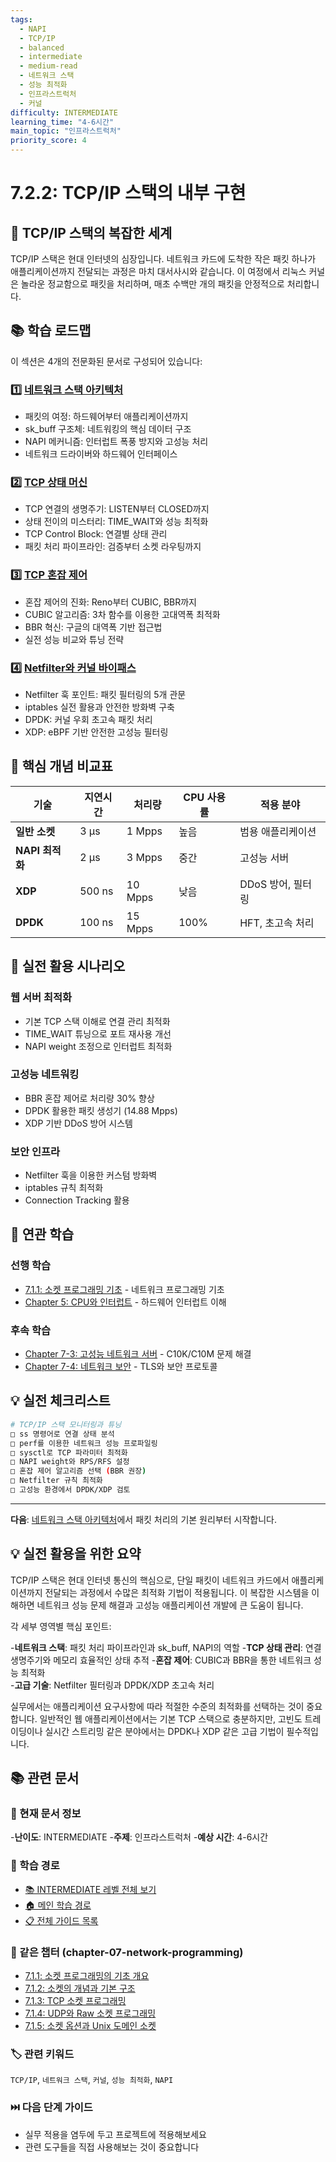 ```yaml
---
tags:
  - NAPI
  - TCP/IP
  - balanced
  - intermediate
  - medium-read
  - 네트워크 스택
  - 성능 최적화
  - 인프라스트럭처
  - 커널
difficulty: INTERMEDIATE
learning_time: "4-6시간"
main_topic: "인프라스트럭처"
priority_score: 4
---
```


# 7.2.2: TCP/IP 스택의 내부 구현

## 🎯 TCP/IP 스택의 복잡한 세계

TCP/IP 스택은 현대 인터넷의 심장입니다. 네트워크 카드에 도착한 작은 패킷 하나가 애플리케이션까지 전달되는 과정은 마치 대서사시와 같습니다. 이 여정에서 리눅스 커널은 놀라운 정교함으로 패킷을 처리하며, 매초 수백만 개의 패킷을 안정적으로 처리합니다.

## 📚 학습 로드맵

이 섹션은 4개의 전문화된 문서로 구성되어 있습니다:

### 1️⃣ [네트워크 스택 아키텍처](./07-03-network-stack-architecture.md)

- 패킷의 여정: 하드웨어부터 애플리케이션까지
- sk_buff 구조체: 네트워킹의 핵심 데이터 구조
- NAPI 메커니즘: 인터럽트 폭풍 방지와 고성능 처리
- 네트워크 드라이버와 하드웨어 인터페이스

### 2️⃣ [TCP 상태 머신](./07-14-tcp-state-machine.md)

- TCP 연결의 생명주기: LISTEN부터 CLOSED까지
- 상태 전이의 미스터리: TIME_WAIT와 성능 최적화
- TCP Control Block: 연결별 상태 관리
- 패킷 처리 파이프라인: 검증부터 소켓 라우팅까지

### 3️⃣ [TCP 혼잡 제어](./07-15-tcp-congestion-control.md)

- 혼잡 제어의 진화: Reno부터 CUBIC, BBR까지
- CUBIC 알고리즘: 3차 함수를 이용한 고대역폭 최적화
- BBR 혁신: 구글의 대역폭 기반 접근법
- 실전 성능 비교와 튜닝 전략

### 4️⃣ [Netfilter와 커널 바이패스](./07-16-netfilter-kernel-bypass.md)

- Netfilter 훅 포인트: 패킷 필터링의 5개 관문
- iptables 실전 활용과 안전한 방화벽 구축
- DPDK: 커널 우회 초고속 패킷 처리
- XDP: eBPF 기반 안전한 고성능 필터링

## 🎯 핵심 개념 비교표

| 기술 | 지연시간 | 처리량 | CPU 사용률 | 적용 분야 |
|------|----------|--------|-------------|----------|
|**일반 소켓**| 3 μs | 1 Mpps | 높음 | 범용 애플리케이션 |
|**NAPI 최적화**| 2 μs | 3 Mpps | 중간 | 고성능 서버 |
|**XDP**| 500 ns | 10 Mpps | 낮음 | DDoS 방어, 필터링 |
|**DPDK**| 100 ns | 15 Mpps | 100% | HFT, 초고속 처리 |

## 🚀 실전 활용 시나리오

### 웹 서버 최적화

- 기본 TCP 스택 이해로 연결 관리 최적화
- TIME_WAIT 튜닝으로 포트 재사용 개선
- NAPI weight 조정으로 인터럽트 최적화

### 고성능 네트워킹

- BBR 혼잡 제어로 처리량 30% 향상
- DPDK 활용한 패킷 생성기 (14.88 Mpps)
- XDP 기반 DDoS 방어 시스템

### 보안 인프라

- Netfilter 훅을 이용한 커스텀 방화벽
- iptables 규칙 최적화
- Connection Tracking 활용

## 🔗 연관 학습

### 선행 학습

- [7.1.1: 소켓 프로그래밍 기초](./07-01-socket-basics.md) - 네트워크 프로그래밍 기초
- [Chapter 5: CPU와 인터럽트](../chapter-02-cpu-interrupt/) - 하드웨어 인터럽트 이해

### 후속 학습  

- [Chapter 7-3: 고성능 네트워크 서버](03-high-performance-server.md) - C10K/C10M 문제 해결
- [Chapter 7-4: 네트워크 보안](./07-19-secure-networking.md) - TLS와 보안 프로토콜

## 💡 실전 체크리스트

```bash
# TCP/IP 스택 모니터링과 튜닝
□ ss 명령어로 연결 상태 분석
□ perf를 이용한 네트워크 성능 프로파일링
□ sysctl로 TCP 파라미터 최적화
□ NAPI weight와 RPS/RFS 설정
□ 혼잡 제어 알고리즘 선택 (BBR 권장)
□ Netfilter 규칙 최적화
□ 고성능 환경에서 DPDK/XDP 검토
```

---

**다음**: [네트워크 스택 아키텍처](./07-03-network-stack-architecture.md)에서 패킷 처리의 기본 원리부터 시작합니다.

## 💡 실전 활용을 위한 요약

TCP/IP 스택은 현대 인터넷 통신의 핵심으로, 단일 패킷이 네트워크 카드에서 애플리케이션까지 전달되는 과정에서 수많은 최적화 기법이 적용됩니다. 이 복잡한 시스템을 이해하면 네트워크 성능 문제 해결과 고성능 애플리케이션 개발에 큰 도움이 됩니다.

각 세부 영역별 핵심 포인트:

-**네트워크 스택**: 패킷 처리 파이프라인과 sk_buff, NAPI의 역할
-**TCP 상태 관리**: 연결 생명주기와 메모리 효율적인 상태 추적
-**혼잡 제어**: CUBIC과 BBR을 통한 네트워크 성능 최적화  
-**고급 기술**: Netfilter 필터링과 DPDK/XDP 초고속 처리

실무에서는 애플리케이션 요구사항에 따라 적절한 수준의 최적화를 선택하는 것이 중요합니다. 일반적인 웹 애플리케이션에서는 기본 TCP 스택으로 충분하지만, 고빈도 트레이딩이나 실시간 스트리밍 같은 분야에서는 DPDK나 XDP 같은 고급 기법이 필수적입니다.

## 📚 관련 문서

### 📖 현재 문서 정보

-**난이도**: INTERMEDIATE
-**주제**: 인프라스트럭처
-**예상 시간**: 4-6시간

### 🎯 학습 경로

- [📚 INTERMEDIATE 레벨 전체 보기](../learning-paths/intermediate/)
- [🏠 메인 학습 경로](../learning-paths/)
- [📋 전체 가이드 목록](../README.md)

### 📂 같은 챕터 (chapter-07-network-programming)

- [7.1.1: 소켓 프로그래밍의 기초 개요](./07-01-socket-basics.md)
- [7.1.2: 소켓의 개념과 기본 구조](./07-02-socket-fundamentals.md)
- [7.1.3: TCP 소켓 프로그래밍](./07-10-tcp-programming.md)
- [7.1.4: UDP와 Raw 소켓 프로그래밍](./07-11-udp-raw-sockets.md)
- [7.1.5: 소켓 옵션과 Unix 도메인 소켓](./07-12-socket-options-unix.md)

### 🏷️ 관련 키워드

`TCP/IP`, `네트워크 스택`, `커널`, `성능 최적화`, `NAPI`

### ⏭️ 다음 단계 가이드

- 실무 적용을 염두에 두고 프로젝트에 적용해보세요
- 관련 도구들을 직접 사용해보는 것이 중요합니다
